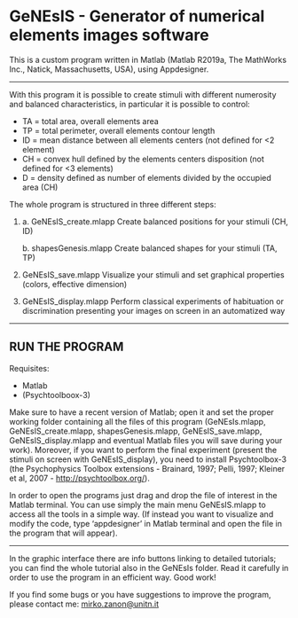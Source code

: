# GeNEsIS - Generator of numerical elements images software
This is a custom program written in Matlab (Matlab R2019a, The MathWorks Inc., Natick, Massachusetts, USA), using Appdesigner. 

--------------------------------------------------------------------------------------------------------------------------------------------------------------------------

With this program it is possible to create stimuli with different numerosity and balanced characteristics, in particular it is possible to control:
-	TA = total area, overall elements area
-	TP = total perimeter, overall elements contour length
-	ID = mean distance between all elements centers (not defined for <2 element)
-	CH = convex hull defined by the elements centers disposition (not defined for <3 elements)
-	D = density defined as number of elements divided by the occupied area (CH)

The whole program is structured in three different steps:

1.	a. GeNEsIS_create.mlapp
    Create balanced positions for your stimuli (CH, ID)

    b. shapesGenesis.mlapp
    Create balanced shapes for your stimuli (TA, TP)

2.	GeNEsIS_save.mlapp
    Visualize your stimuli and set graphical properties (colors, effective dimension)

3.	GeNEsIS_display.mlapp
    Perform classical experiments of habituation or discrimination presenting your images on screen in an automatized way

---------------------------------------------------------------------------------------------------------------------------------------------------------------------------
RUN THE PROGRAM
----------------------------------------------------------------------------------------------------------------------------------------------------------------------------
Requisites:
- Matlab
- (Psychtoolboox-3)

Make sure to have a recent version of Matlab; open it and set the proper working folder containing all the files of this program (GeNEsIs.mlapp, GeNEsIS_create.mlapp, shapesGenesis.mlapp, GeNEsIS_save.mlapp, GeNEsIS_display.mlapp and eventual Matlab files you will save during your work). 
Moreover, if you want to perform the final experiment (present the stimuli on screen with GeNEsIS_display), you need to install Psychtoolbox-3 (the Psychophysics Toolbox extensions - Brainard, 1997; Pelli, 1997; Kleiner et al, 2007 - http://psychtoolbox.org/).

In order to open the programs just drag and drop the file of interest in the Matlab terminal.
You can use simply the main menu GeNEsIS.mlapp to access all the tools in a simple way.
(If instead you want to visualize and modify the code, type ‘appdesigner’ in Matlab terminal and open the file in the program that will appear).

---------------------------------------------------------------------------------------------------------------------------------------------------------------------------

In the graphic interface there are info buttons linking to detailed tutorials; you can find the whole tutorial also in the GeNEsIs folder. Read it carefully in order to use the program in an efficient way.
Good work!

If you find some bugs or you have suggestions to improve the program, please contact me: mirko.zanon@unitn.it

